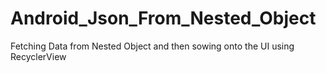 # Android_Json_From_Nested_Object
Fetching Data from Nested Object and then sowing onto the UI using RecyclerView
